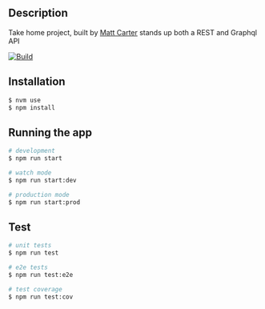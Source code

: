 ## Description

Take home project, built by [Matt Carter](mailto:matt@mattcarter.io) stands up both a REST and Graphql API

[![Build](https://github.com/TechnotronicOz/wisely-nest-api/actions/workflows/ci.yml/badge.svg)](https://github.com/TechnotronicOz/wisely-nest-api/actions/workflows/ci.yml)

## Installation

```bash
$ nvm use 
$ npm install
```

## Running the app

```bash
# development
$ npm run start

# watch mode
$ npm run start:dev

# production mode
$ npm run start:prod
```

## Test

```bash
# unit tests
$ npm run test

# e2e tests
$ npm run test:e2e

# test coverage
$ npm run test:cov
```
